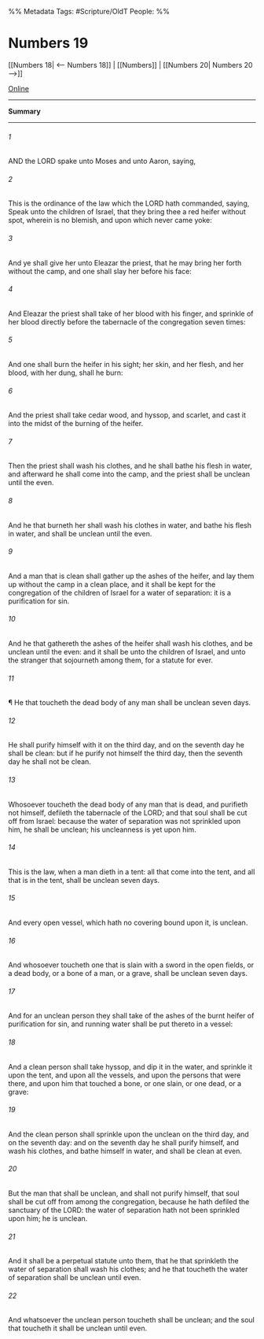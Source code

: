 

%% Metadata
Tags: #Scripture/OldT
People: 
%%
# Numbers 19
[[Numbers 18| <-- Numbers 18]] | [[Numbers]] | [[Numbers 20| Numbers 20 -->]]

[Online](https://churchofjesuschrist.org/study/scriptures/ot/num/19?lang=eng)

---
__Summary__



---

###### 1
AND the LORD spake unto Moses and unto Aaron, saying,
###### 2
This is the ordinance of the law which the LORD hath commanded, saying, Speak unto the children of Israel, that they bring thee a red heifer without spot, wherein is no blemish, and upon which never came yoke:
###### 3
And ye shall give her unto Eleazar the priest, that he may bring her forth without the camp, and one shall slay her before his face:
###### 4
And Eleazar the priest shall take of her blood with his finger, and sprinkle of her blood directly before the tabernacle of the congregation seven times:
###### 5
And one shall burn the heifer in his sight; her skin, and her flesh, and her blood, with her dung, shall he burn:
###### 6
And the priest shall take cedar wood, and hyssop, and scarlet, and cast it into the midst of the burning of the heifer.
###### 7
Then the priest shall wash his clothes, and he shall bathe his flesh in water, and afterward he shall come into the camp, and the priest shall be unclean until the even.
###### 8
And he that burneth her shall wash his clothes in water, and bathe his flesh in water, and shall be unclean until the even.
###### 9
And a man that is clean shall gather up the ashes of the heifer, and lay them up without the camp in a clean place, and it shall be kept for the congregation of the children of Israel for a water of separation: it is a purification for sin.
###### 10
And he that gathereth the ashes of the heifer shall wash his clothes, and be unclean until the even: and it shall be unto the children of Israel, and unto the stranger that sojourneth among them, for a statute for ever.
###### 11
¶ He that toucheth the dead body of any man shall be unclean seven days.
###### 12
He shall purify himself with it on the third day, and on the seventh day he shall be clean: but if he purify not himself the third day, then the seventh day he shall not be clean.
###### 13
Whosoever toucheth the dead body of any man that is dead, and purifieth not himself, defileth the tabernacle of the LORD; and that soul shall be cut off from Israel: because the water of separation was not sprinkled upon him, he shall be unclean; his uncleanness is yet upon him.
###### 14
This is the law, when a man dieth in a tent: all that come into the tent, and all that is in the tent, shall be unclean seven days.
###### 15
And every open vessel, which hath no covering bound upon it, is unclean.
###### 16
And whosoever toucheth one that is slain with a sword in the open fields, or a dead body, or a bone of a man, or a grave, shall be unclean seven days.
###### 17
And for an unclean person they shall take of the ashes of the burnt heifer of purification for sin, and running water shall be put thereto in a vessel:
###### 18
And a clean person shall take hyssop, and dip it in the water, and sprinkle it upon the tent, and upon all the vessels, and upon the persons that were there, and upon him that touched a bone, or one slain, or one dead, or a grave:
###### 19
And the clean person shall sprinkle upon the unclean on the third day, and on the seventh day: and on the seventh day he shall purify himself, and wash his clothes, and bathe himself in water, and shall be clean at even.
###### 20
But the man that shall be unclean, and shall not purify himself, that soul shall be cut off from among the congregation, because he hath defiled the sanctuary of the LORD: the water of separation hath not been sprinkled upon him; he is unclean.
###### 21
And it shall be a perpetual statute unto them, that he that sprinkleth the water of separation shall wash his clothes; and he that toucheth the water of separation shall be unclean until even.
###### 22
And whatsoever the unclean person toucheth shall be unclean; and the soul that toucheth it shall be unclean until even.



